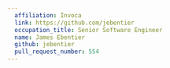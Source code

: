 ```yaml
---
  affiliation: Invoca
  link: https://github.com/jebentier
  occupation_title: Senior Software Engineer
  name: James Ebentier
  github: jebentier
  pull_request_number: 554
---
```

